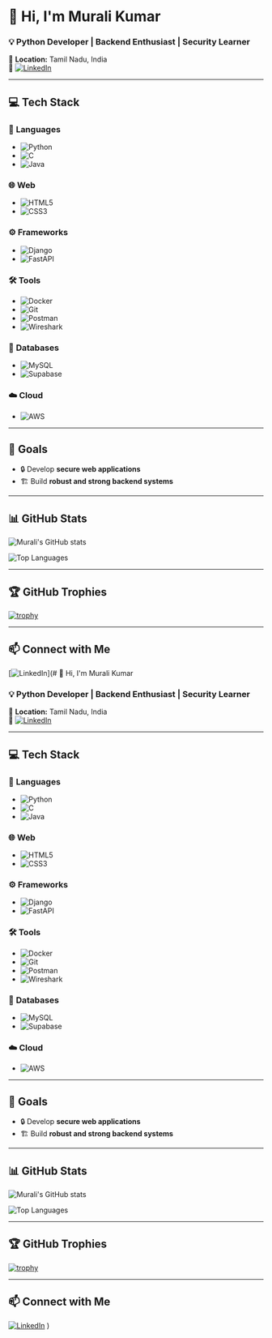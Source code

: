 # 👋 Hi, I'm Murali Kumar

### 💡 Python Developer | Backend Enthusiast | Security Learner

📍 **Location:** Tamil Nadu, India  
🔗 [![LinkedIn](https://img.shields.io/badge/LinkedIn-blue?logo=linkedin&style=flat-square)]([your-link-here](https://www.linkedin.com/in/murali-kumar-s-12994b291?utm_source=share&utm_campaign=share_via&utm_content=profile&utm_medium=android_app))

---

## 💻 Tech Stack

### 📝 **Languages**
- ![Python](https://img.shields.io/badge/Python-3776AB?logo=python&logoColor=white&style=flat-square)
- ![C](https://img.shields.io/badge/C-00599C?logo=c&logoColor=white&style=flat-square)
- ![Java](https://img.shields.io/badge/Java-007396?logo=java&logoColor=white&style=flat-square)

### 🌐 **Web**
- ![HTML5](https://img.shields.io/badge/HTML5-E34F26?logo=html5&logoColor=white&style=flat-square)
- ![CSS3](https://img.shields.io/badge/CSS3-1572B6?logo=css3&logoColor=white&style=flat-square)

### ⚙️ **Frameworks**
- ![Django](https://img.shields.io/badge/Django-092E20?logo=django&logoColor=white&style=flat-square)
- ![FastAPI](https://img.shields.io/badge/FastAPI-009688?logo=fastapi&logoColor=white&style=flat-square)

### 🛠️ **Tools**
- ![Docker](https://img.shields.io/badge/Docker-2496ED?logo=docker&logoColor=white&style=flat-square)
- ![Git](https://img.shields.io/badge/Git-F05032?logo=git&logoColor=white&style=flat-square)
- ![Postman](https://img.shields.io/badge/Postman-FF6C37?logo=postman&logoColor=white&style=flat-square)
- ![Wireshark](https://img.shields.io/badge/Wireshark-1679A7?logo=wireshark&logoColor=white&style=flat-square)

### 💾 **Databases**
- ![MySQL](https://img.shields.io/badge/MySQL-4479A1?logo=mysql&logoColor=white&style=flat-square)
- ![Supabase](https://img.shields.io/badge/Supabase-3ECF8E?logo=supabase&logoColor=white&style=flat-square)

### ☁️ **Cloud**
- ![AWS](https://img.shields.io/badge/AWS-232F3E?logo=amazon-aws&logoColor=white&style=flat-square)

---

## 🚀 Goals

- 🔒 Develop **secure web applications**
- 🏗️ Build **robust and strong backend systems**

---

## 📊 GitHub Stats

![Murali's GitHub stats](https://github-readme-stats.vercel.app/api?username=murali2277&show_icons=true&theme=radical)

![Top Languages](https://github-readme-stats.vercel.app/api/top-langs/?username=murali2277&layout=compact&theme=radical)

---

## 🏆 GitHub Trophies

[![trophy](https://github-profile-trophy.vercel.app/?username=murali2277&theme=radical&no-bg=true&no-frame=true&column=4)](https://github.com/ryo-ma/github-profile-trophy)

---

## 📫 Connect with Me

[![LinkedIn](https://img.shields.io/badge/LinkedIn-blue?logo=linkedin&style=for-the-badge)](# 👋 Hi, I'm Murali Kumar

### 💡 Python Developer | Backend Enthusiast | Security Learner

📍 **Location:** Tamil Nadu, India  
🔗 [![LinkedIn](https://img.shields.io/badge/LinkedIn-blue?logo=linkedin&style=flat-square)](your-link-here)

---

## 💻 Tech Stack

### 📝 **Languages**
- ![Python](https://img.shields.io/badge/Python-3776AB?logo=python&logoColor=white&style=flat-square)
- ![C](https://img.shields.io/badge/C-00599C?logo=c&logoColor=white&style=flat-square)
- ![Java](https://img.shields.io/badge/Java-007396?logo=java&logoColor=white&style=flat-square)

### 🌐 **Web**
- ![HTML5](https://img.shields.io/badge/HTML5-E34F26?logo=html5&logoColor=white&style=flat-square)
- ![CSS3](https://img.shields.io/badge/CSS3-1572B6?logo=css3&logoColor=white&style=flat-square)

### ⚙️ **Frameworks**
- ![Django](https://img.shields.io/badge/Django-092E20?logo=django&logoColor=white&style=flat-square)
- ![FastAPI](https://img.shields.io/badge/FastAPI-009688?logo=fastapi&logoColor=white&style=flat-square)

### 🛠️ **Tools**
- ![Docker](https://img.shields.io/badge/Docker-2496ED?logo=docker&logoColor=white&style=flat-square)
- ![Git](https://img.shields.io/badge/Git-F05032?logo=git&logoColor=white&style=flat-square)
- ![Postman](https://img.shields.io/badge/Postman-FF6C37?logo=postman&logoColor=white&style=flat-square)
- ![Wireshark](https://img.shields.io/badge/Wireshark-1679A7?logo=wireshark&logoColor=white&style=flat-square)

### 💾 **Databases**
- ![MySQL](https://img.shields.io/badge/MySQL-4479A1?logo=mysql&logoColor=white&style=flat-square)
- ![Supabase](https://img.shields.io/badge/Supabase-3ECF8E?logo=supabase&logoColor=white&style=flat-square)

### ☁️ **Cloud**
- ![AWS](https://img.shields.io/badge/AWS-232F3E?logo=amazon-aws&logoColor=white&style=flat-square)

---

## 🚀 Goals

- 🔒 Develop **secure web applications**
- 🏗️ Build **robust and strong backend systems**

---

## 📊 GitHub Stats

![Murali's GitHub stats](https://github-readme-stats.vercel.app/api?username=murali2277&show_icons=true&theme=radical)

![Top Languages](https://github-readme-stats.vercel.app/api/top-langs/?username=murali2277&layout=compact&theme=radical)

---

## 🏆 GitHub Trophies

[![trophy](https://github-profile-trophy.vercel.app/?username=murali2277e&theme=radical&no-bg=true&no-frame=true&column=4)](https://github.com/ryo-ma/github-profile-trophy)

---

## 📫 Connect with Me

[![LinkedIn](https://img.shields.io/badge/LinkedIn-blue?logo=linkedin&style=for-the-badge)](your-link-here)
)
